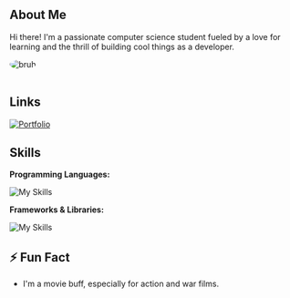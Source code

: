 ##  About Me

Hi there! I'm a passionate computer science student fueled by a love for learning and the thrill of building cool things as a developer. 

<img src="https://cdn.nest.rip/uploads/88a0a7e5-7e0c-4044-ac25-6feb2848ef22.png" alt="bruh" style="border-radius: 50%; margin-bottom: 1rem;">

##  Links

[![Portfolio](https://img.shields.io/badge/Portfolio-000?style=for-the-badge&logo=ko-fi&logoColor=white)](https://ifelsebetter.vercel.app/) 


##  Skills

**Programming Languages:**

![My Skills](https://skillicons.dev/icons?i=nodejs,react,next&theme=dark)

**Frameworks & Libraries:**

![My Skills](https://skillicons.dev/icons?i=js,c,py,html,css&theme=dark)

##  ⚡️  Fun Fact

*  I'm a movie buff, especially for action and war films. 
